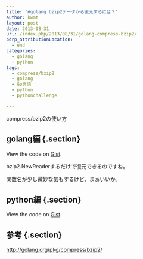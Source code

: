 ```yaml
---
title: '#golang bzip2データから復元するには？'
author: kwmt
layout: post
date: 2013-08-31
url: /index.php/2013/08/31/golang-compress-bzip2/
pdrp_attributionLocation:
  - end
categories:
  - golang
  - python
tags:
  - compress/bzip2
  - golang
  - Go言語
  - python
  - pythonchallenge

---
```

compress/bzip2の使い方

## golang編 {.section}

<div class="oembed-gist">
  <noscript>
    View the code on <a href="https://gist.github.com/kwmt/6043517">Gist</a>.
  </noscript>
</div>

bzip2.NewReaderするだけで復元できるのですね。
  
関数名が少し微妙な気もするけど、まぁいいか。

## python編 {.section}

<div class="oembed-gist">
  <noscript>
    View the code on <a href="https://gist.github.com/kwmt/6043549">Gist</a>.
  </noscript>
</div>

## 参考 {.section}

<a href="http://golang.org/pkg/compress/bzip2/" target="_blank">http://golang.org/pkg/compress/bzip2/</a>